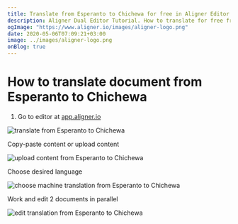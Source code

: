 ```yaml
---
title: Translate from Esperanto to Chichewa for free in Aligner Editor
description: Aligner Dual Editor Tutorial. How to translate for free from Esperanto to Chichewa. Aligner is multilingual document management platform. 
ogImage: "https://www.aligner.io/images/aligner-logo.png"
date: 2020-05-06T07:09:21+03:00
image: ../images/aligner-logo.png
onBlog: true
---
```


# How to translate document from Esperanto to Chichewa

1. Go to editor at [app.aligner.io](https://app.aligner.io "Aligner App web page")

![translate from Esperanto to Chichewa](../aligner-blank-editor.png "translate from Esperanto to Chichewa")

Copy-paste content or upload content

![upload content from Esperanto to Chichewa](../aligner-uploaded-document.png "upload content from Esperanto to Chichewa")

Choose desired language

![choose machine translation from Esperanto to Chichewa](../aligner-language-dropdown.png "choose machine translation from Esperanto to Chichewa")

Work and edit 2 documents in parallel

![edit translation from Esperanto to Chichewa](../aligner-double-sitded-editor.png "edit translation from Esperanto to Chichewa")

